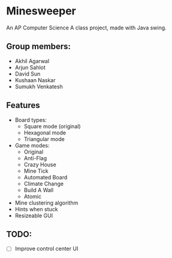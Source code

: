 # Minesweeper

An AP Computer Science A class project, made with Java swing.


## Group members:
- Akhil Agarwal
- Arjun Sahlot
- David Sun
- Kushaan Naskar
- Sumukh Venkatesh


## Features
- Board types:
  - Square mode (original)
  - Hexagonal mode
  - Triangular mode
- Game modes:
  - Original
  - Anti-Flag
  - Crazy House
  - Mine Tick
  - Automated Board
  - Climate Change
  - Build A Wall
  - Atomic
- Mine clustering algorithm
- Hints when stuck
- Resizeable GUI

## TODO:
- [ ] Improve control center UI
